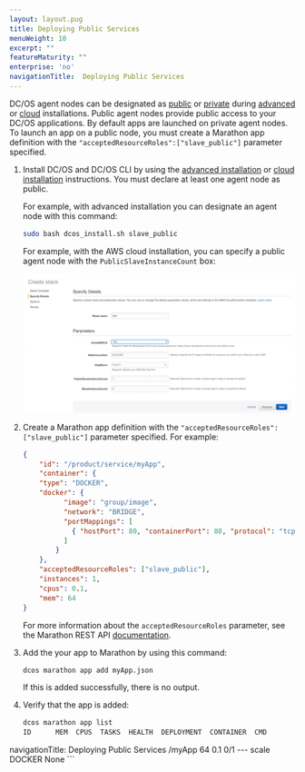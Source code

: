 ```yaml
---
layout: layout.pug
title: Deploying Public Services
menuWeight: 10
excerpt: ""
featureMaturity: ""
enterprise: 'no'
navigationTitle:  Deploying Public Services
---
```


<!-- This source repo for this topic is https://github.com/dcos/dcos-docs -->


DC/OS agent nodes can be designated as [public](/docs/1.7/overview/concepts/#public) or [private](/docs/1.7/overview/concepts/#private) during [advanced](/docs/1.7/administration/installing/custom/) or [cloud](/docs/1.7/administration/installing/cloud/) installations. Public agent nodes provide public access to your DC/OS applications. By default apps are launched on private agent nodes. To launch an app on a public node, you must create a Marathon app definition with the `"acceptedResourceRoles":["slave_public"]` parameter specified.


1.  Install DC/OS and DC/OS CLI by using the [advanced installation](/docs/1.7/administration/installing/custom/) or [cloud installation](/docs/1.7/administration/installing/cloud/) instructions. You must declare at least one agent node as public.

    For example, with advanced installation you can designate an agent node with this command:

    ```bash
    sudo bash dcos_install.sh slave_public
    ```

    For example, with the AWS cloud installation, you can specify a public agent node with the `PublicSlaveInstanceCount` box:

    ![alt text](../img/dcos-aws-step2c.png)

1.  Create a Marathon app definition with the `"acceptedResourceRoles":["slave_public"]` parameter specified. For example:

    ```json
    {
        "id": "/product/service/myApp",
        "container": {
        "type": "DOCKER",
        "docker": {
              "image": "group/image",
              "network": "BRIDGE",
              "portMappings": [
                { "hostPort": 80, "containerPort": 80, "protocol": "tcp"}
              ]
            }
        },
        "acceptedResourceRoles": ["slave_public"],
        "instances": 1,
        "cpus": 0.1,
        "mem": 64
    }
    ```

    For more information about the `acceptedResourceRoles` parameter, see the Marathon REST API [documentation](https://mesosphere.github.io/marathon/docs/rest-api.html).

1.  Add the your app to Marathon by using this command:

    ```bash
    dcos marathon app add myApp.json
    ```

    If this is added successfully, there is no output.

1.  Verify that the app is added:

    ```bash
    dcos marathon app list
    ID      MEM  CPUS  TASKS  HEALTH  DEPLOYMENT  CONTAINER  CMD
navigationTitle:  Deploying Public Services
    /myApp   64  0.1    0/1    ---      scale       DOCKER   None
    ```

 [1]: /docs/1.7/tutorials/containerized-app/
 [3]: /docs/1.7/administration/installing/
 [4]: /docs/1.7/usage/cli/install/
